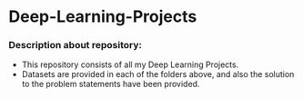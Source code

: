 # Deep-Learning-Projects
### Description about repository:

* This repository consists of all my Deep Learning Projects.
* Datasets are provided in each of the folders above, and also the solution to the problem statements have been provided.
